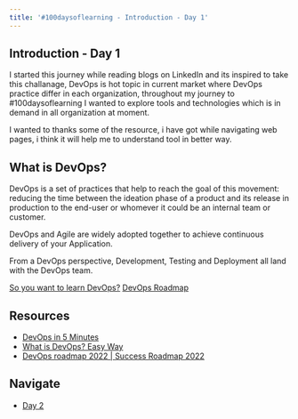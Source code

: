 ```yaml
---
title: '#100daysoflearning - Introduction - Day 1'
---
```


## Introduction - Day 1
I started this journey while reading blogs on LinkedIn and its inspired to take this challanage, DevOps is hot topic in current market where DevOps practice differ in each organization, throughout my journey to #100daysoflearning I wanted to explore tools and technologies which is in demand in all organization at moment.

I wanted to thanks some of the resource, i have got while navigating web pages, i think it will help me to understand tool in better way.

## What is DevOps?
DevOps is a set of practices that help to reach the goal of this movement: reducing the time between the ideation phase of a product and its release in production to the end-user or whomever it could be an internal team or customer. 

DevOps and Agile are widely adopted together to achieve continuous delivery of your Application.

From a DevOps perspective, Development, Testing and Deployment all land with the DevOps team.

[So you want to learn DevOps?](https://blog.kasten.io/devops-learning-curve)
[DevOps Roadmap](https://roadmap.sh/devops)

## Resources
- [DevOps in 5 Minutes](https://www.youtube.com/watch?v=Xrgk023l4lI)
- [What is DevOps? Easy Way](https://www.youtube.com/watch?v=_Gpe1Zn-1fE&t=43s)
- [DevOps roadmap 2022 | Success Roadmap 2022](https://www.youtube.com/watch?v=7l_n97Mt0ko)

## Navigate 
- [Day 2](day02.md)
